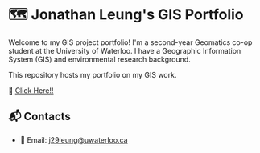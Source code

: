 # 🗺️ Jonathan Leung's GIS Portfolio

Welcome to my GIS project portfolio! I'm a second-year Geomatics co-op student at the University of Waterloo. I have a Geographic Information System (GIS) and environmental research background.

This repository hosts my portfolio on my GIS work. 

🔗 [Click Here!!](https://jjleung38.github.io/)

## 📬 Contacts

- 📧 Email: j29leung@uwaterloo.ca

